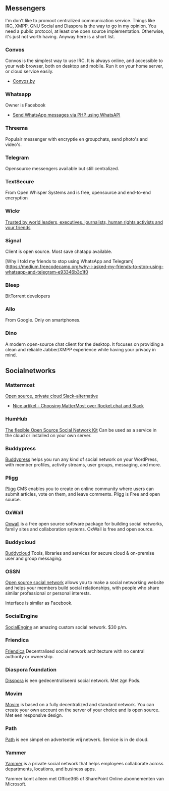 ## Messengers

I'm don't like to promoot centralized communication service. Things like IRC, XMPP, GNU Social and Diaspora is the way to go in my opinion. You need a public protocol, at least one open source implementation. Otherwise, it's just not worth having. Anyway here is a short list.

### Convos
Convos is the simplest way to use IRC. It is always online, and accessible to your web browser, both on desktop and mobile. Run it on your home server, or cloud service easily. 

* [Convos.by](https://convos.by/)

### Whatsapp
Owner is Facebook

* [Send WhatsApp messages via PHP using WhatsAPI](http://blog.philippheckel.com/2013/07/07/send-whatsapp-messages-via-php-script-using-whatsapi/)

### Threema
Populair messenger with encryptie en groupchats, send photo's and video's.

### Telegram
Opensource messengers available but still centralized.

### TextSecure
From Open Whisper Systems and is free, opensource and end-to-end encryption

### Wickr
[Trusted by world leaders, executives, journalists, human rights activists and your friends](https://www.wickr.com/)

### Signal
Client is open source. Most save chatapp available.

[Why I told my friends to stop using WhatsApp and Telegram](https://medium.freecodecamp.org/why-i-asked-my-friends-to-stop-using-whatsapp-and-telegram-e93346b3c1f0


### Bleep

BitTorrent developers

### Allo

From Google. Only on smartphones.

### Dino
A modern open-source chat client for the desktop. It focuses on providing a clean and reliable Jabber/XMPP experience while having your privacy in mind.

## Socialnetworks

### Mattermost
[Open source, private cloud Slack-alternative](https://about.mattermost.com/pricing/)

* [Nice artikel - Choosing MatterMost over Rocket.chat and Slack](http://www.akitaonrails.com/2016/08/13/choosing-mattermost-over-rocket-chat-and-slack)

### HumHub
[The flexible Open Source Social Network Kit](https://www.humhub.org/)
Can be used as a service in the cloud or installed on your own server.

### Buddypress
[Buddypress](https://buddypress.org/) helps you run any kind of social network on your WordPress, with member profiles, activity streams, user groups, messaging, and more. 

### Pligg
[Pligg](http://pligg.com/about/) CMS enables you to create on online community where users can submit articles, vote on them, and leave comments. Pligg is Free and open source.

### OxWall
[Oxwall](http://www.oxwall.org/) is a free open source software package for building social networks, family sites and collaboration systems. OxWall is free and open source.

### Buddycloud
[Buddycloud](http://buddycloud.com/) Tools, libraries and services for secure cloud & on-premise user and group messaging. 

### OSSN 
[Open source social network](https://www.opensource-socialnetwork.org/) allows you to make a social networking website and helps your members build social relationships, with people who share similar professional or personal interests. 

Interface is similar as Facebook.

### SocialEngine
[SocialEngine](http://www.socialengine.com/) an amazing custom social network. $30 p/m.

### Friendica
[Friendica](http://friendica.com/)  Decentralised social network architecture with no central authority or ownership.

### Diaspora foundation
[Disspora](https://diasporafoundation.org/) is een gedecentraliseerd social network. Met zgn Pods.

### Movim
[Movim](https://movim.eu/) is based on a fully decentralized and standard network. You can create your own account on the server of your choice and is open source. Met een responsive design.

### Path
[Path](https://path.com) is een simpel en advertentie vrij netwerk. Service is in de cloud.

### Yammer 
[Yammer](https://www.yammer.com/) is a private social network that helps employees collaborate across departments, locations, and business apps.

Yammer komt alleen met Office365 of SharePoint Online abonnementen van Microsoft.
